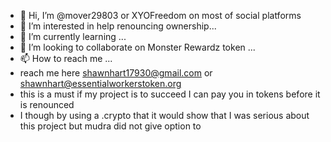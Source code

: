 - 👋 Hi, I’m @mover29803 or XYOFreedom on most of social platforms
- 👀 I’m interested in help renouncing ownership...
- 🌱 I’m currently learning ...
- 💞️ I’m looking to collaborate on Monster Rewardz token ...
- 📫 How to reach me ...
- reach me here shawnhart17930@gmail.com or shawnhart@essentialworkerstoken.org
- this is a must if my project is to succeed I can pay you in tokens before it is renounced 
- I though by using a .crypto that it would show that I was serious about this project but mudra did not give option to
<!---
mover29803/mover29803 is a ✨ special ✨ repository because its `README.md` (this file) appears on your GitHub profile.
You can click the Preview link to take a look at your changes.
--->
